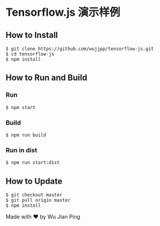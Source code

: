 # Tensorflow.js 演示样例

## How to Install

```shell
$ git clone https://github.com/wujjpp/tensorflow-js.git
$ cd tensorflow-js
$ npm install
```

## How to Run and Build

### Run

```shell
$ npm start
 ```

### Build

```shell
$ npm run build
```

### Run in dist

```shell
$ npm run start:dist
```

## How to Update

```shell
$ git checkout master
$ git pull origin master
$ npm install
```

Made with ♥ by Wu Jian Ping
